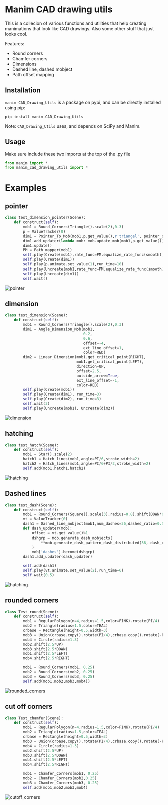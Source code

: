 # Manim CAD drawing utils

This is a collecion of various functions and utilities that help creating manimations that look like CAD drawings.
Also some other stuff that just looks cool.

Features:
- Round corners
- Chamfer corners
- Dimensions
- Dashed line, dashed mobject
- Path offset mapping


## Installation
`manim-CAD_Drawing_Utils` is a package on pypi, and can be directly installed using pip:
```
pip install manim-CAD_Drawing_Utils
```
Note: `CAD_Drawing_Utils` uses, and depends on SciPy and Manim.

## Usage
Make sure include these two imports at the top of the .py file
```py
from manim import *
from manim_cad_drawing_utils import *
```

# Examples

## pointer

```py
class test_dimension_pointer(Scene):
    def construct(self):
        mob1 = Round_Corners(Triangle().scale(2),0.3)
        p = ValueTracker(0)
        dim1 = Pointer_To_Mob(mob1,p.get_value(),r'triangel', pointer_offset=0.2)
        dim1.add_updater(lambda mob: mob.update_mob(mob1,p.get_value()))
        dim1.update()
        PM = Path_mapper(mob1)
        self.play(Create(mob1),rate_func=PM.equalize_rate_func(smooth))
        self.play(Create(dim1))
        self.play(p.animate.set_value(1),run_time=10)
        self.play(Uncreate(mob1,rate_func=PM.equalize_rate_func(smooth)))
        self.play(Uncreate(dim1))
        self.wait()


```
![pointer](/media/examples/pointer_triangel.gif)


## dimension

```py
class test_dimension(Scene):
    def construct(self):
        mob1 = Round_Corners(Triangle().scale(2),0.3)
        dim1 = Angle_Dimension_Mob(mob1,
                                   0.2,
                                   0.6,
                                   offset=-4,
                                   ext_line_offset=1,
                                   color=RED)
        dim2 = Linear_Dimension(mob1.get_critical_point(RIGHT),
                                mob1.get_critical_point(LEFT),
                                direction=UP,
                                offset=2.5,
                                outside_arrow=True,
                                ext_line_offset=-1,
                                color=RED)
        self.play(Create(mob1))
        self.play(Create(dim1), run_time=3)
        self.play(Create(dim2), run_time=3)
        self.wait(3)
        self.play(Uncreate(mob1), Uncreate(dim2))

```
![dimension](/media/examples/test_dimension.gif)

## hatching

```py
class test_hatch(Scene):
    def construct(self):
        mob1 = Star().scale(2)
        hatch1 = Hatch_lines(mob1,angle=PI/6,stroke_width=2)
        hatch2 = Hatch_lines(mob1,angle=PI/6+PI/2,stroke_width=2)
        self.add(mob1,hatch1,hatch2)
```
![hatching](/media/examples/hatches.png)


## Dashed lines
```py
class test_dash(Scene):
    def construct(self):
        mob1 = Round_Corners(Square().scale(3),radius=0.8).shift(DOWN*0)
        vt = ValueTracker(0)
        dash1 = Dashed_line_mobject(mob1,num_dashes=36,dashed_ratio=0.5,dash_offset=0)
        def dash_updater(mob):
            offset = vt.get_value()%1
            dshgrp = mob.generate_dash_mobjects(
                **mob.generate_dash_pattern_dash_distributed(36, dash_ratio=0.5, offset=offset)
            )
            mob['dashes'].become(dshgrp)
        dash1.add_updater(dash_updater)

        self.add(dash1)
        self.play(vt.animate.set_value(2),run_time=6)
        self.wait(0.5)
```
![hatching](/media/examples/dashes.gif)

## rounded corners 

```py
class Test_round(Scene):
    def construct(self):
        mob1 = RegularPolygon(n=4,radius=1.5,color=PINK).rotate(PI/4)
        mob2 = Triangle(radius=1.5,color=TEAL)
        crbase = Rectangle(height=0.5,width=3)
        mob3 = Union(crbase.copy().rotate(PI/4),crbase.copy().rotate(-PI/4),color=BLUE)
        mob4 = Circle(radius=1.3)
        mob2.shift(2.5*UP)
        mob3.shift(2.5*DOWN)
        mob1.shift(2.5*LEFT)
        mob4.shift(2.5*RIGHT)

        mob1 = Round_Corners(mob1, 0.25)
        mob2 = Round_Corners(mob2, 0.25)
        mob3 = Round_Corners(mob3, 0.25)
        self.add(mob1,mob2,mob3,mob4))
```
![rounded_corners](/media/examples/round_corners.png)

## cut off corners

```py
class Test_chamfer(Scene):
    def construct(self):
        mob1 = RegularPolygon(n=4,radius=1.5,color=PINK).rotate(PI/4)
        mob2 = Triangle(radius=1.5,color=TEAL)
        crbase = Rectangle(height=0.5,width=3)
        mob3 = Union(crbase.copy().rotate(PI/4),crbase.copy().rotate(-PI/4),color=BLUE)
        mob4 = Circle(radius=1.3)
        mob2.shift(2.5*UP)
        mob3.shift(2.5*DOWN)
        mob1.shift(2.5*LEFT)
        mob4.shift(2.5*RIGHT)

        mob1 = Chamfer_Corners(mob1, 0.25)
        mob2 = Chamfer_Corners(mob2,0.25)
        mob3 = Chamfer_Corners(mob3, 0.25)
        self.add(mob1,mob2,mob3,mob4)

```
![cutoff_corners](/media/examples/cutoff_corners.png)